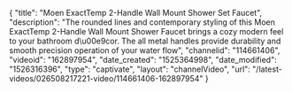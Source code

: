 {
    "title": "Moen ExactTemp 2-Handle Wall Mount Shower Set Faucet",
    "description": "The rounded lines and contemporary styling of this Moen ExactTemp 2-Handle Wall Mount Shower Faucet brings a cozy modern feel to your bathroom d\u00e9cor. The all metal handles provide durability and smooth precision operation of your water flow",
    "channelid": "114661406",
    "videoid": "162897954",
    "date_created": "1525364998",
    "date_modified": "1526316396",
    "type": "captivate",
    "layout": "channelVideo",
    "url": "\/latest-videos\/026508217221-video\/114661406-162897954"
}